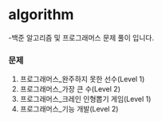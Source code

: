 # algorithm 
-백준 알고리즘 및 프로그래머스 문제 풀이 입니다.

### 문제
1. 프로그래머스_완주하지 못한 선수(Level 1)
2. 프로그래머스_가장 큰 수(Level 2)
3. 프로그래머스_크레인 인형뽑기 게임(Level 1)
4. 프로그래머스_기능 개발(Level 2)
